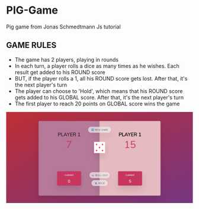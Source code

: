 # PIG-Game 
Pig game from Jonas Schmedtmann Js tutorial

## GAME RULES 

- The game has 2 players, playing in rounds
- In each turn, a player rolls a dice as many times as he wishes. Each result get added to his ROUND score
- BUT, if the player rolls a 1, all his ROUND score gets lost. After that, it's the next player's turn
- The player can choose to 'Hold', which means that his ROUND score gets added to his GLOBAL score. After that, it's the next player's turn
- The first player to reach 20 points on GLOBAL score wins the game


![image of the game](https://raw.githubusercontent.com/aditya-jindal/pigGame/main/images/game.png)
